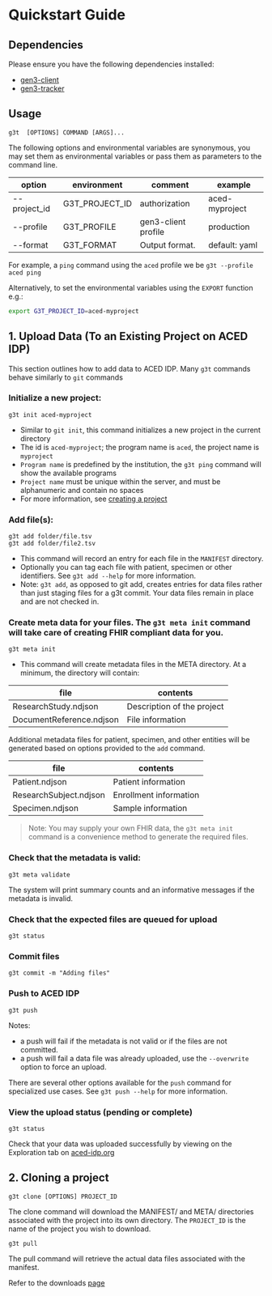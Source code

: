 
# Quickstart Guide

## Dependencies

Please ensure you have the following dependencies installed:

* [gen3-client](../requirements/gen3-client.md)
* [gen3-tracker](../requirements/gen3-tracker.md)

## Usage

`g3t  [OPTIONS] COMMAND [ARGS]...`

The following options and environmental variables are synonymous, you may set them as environmental variables or pass them as parameters to the command line.

| option       | environment     | comment             | example         |
|--------------|-----------------| ------------------- |-----------------|
| --project_id | G3T_PROJECT_ID  | authorization       | aced-myproject  |
| --profile    | G3T_PROFILE     | gen3-client profile | production      |
| --format     | G3T_FORMAT      | Output format.      | default: yaml   |

For example, a `ping` command using the `aced` profile we be `g3t --profile aced ping`

Alternatively, to set the environmental variables using the `EXPORT` function e.g.:

```sh
export G3T_PROJECT_ID=aced-myproject
```


## 1. Upload Data (To an Existing Project on ACED IDP)
This section outlines how to add data to ACED IDP. Many `g3t` commands behave similarly to `git` commands

### Initialize a new project:

```
g3t init aced-myproject
```

* Similar to `git init`, this command initializes a new project in the current directory
* The id is `aced-myproject`; the program name is `aced`, the project name is `myproject`
* `Program name` is predefined by the institution, the `g3t ping` command will show the available programs
* `Project name` must be unique within the server, and must be alphanumeric and contain no spaces
* For more information, see [creating a project](creating-project.md)

### Add file(s):

```
g3t add folder/file.tsv
g3t add folder/file2.tsv
```

* This command will record an entry for each file in the `MANIFEST` directory.
* Optionally you can tag each file with patient, specimen or other identifiers. See `g3t add --help` for more information.
* Note: `g3t add`, as opposed to git add, creates entries for data files rather than just staging files for a g3t commit.  Your data files remain in place and are not checked in. 


### Create meta data for your files. The `g3t meta init` command will take care of creating FHIR compliant data for you.

```
g3t meta init
```

* This command will create metadata files in the META directory. At a minimum, the directory will contain:

| file                     | contents                   |
|--------------------------|----------------------------|
| ResearchStudy.ndjson     | Description of the project |
| DocumentReference.ndjson | File information           |

Additional metadata files for patient, specimen, and other entities will be generated based on options provided to the `add` command.

| file                   | contents               |
|------------------------|------------------------|
| Patient.ndjson         | Patient information    |
| ResearchSubject.ndjson | Enrollment information |
| Specimen.ndjson        | Sample information     |


> Note: You may supply your own FHIR data, the `g3t meta init` command is a convenience method to generate the required files.

### Check that the metadata is valid:

```
g3t meta validate
```

The system will print summary counts and an informative messages if the metadata is invalid.


### Check that the expected files are queued for upload
```
g3t status
```

### Commit files
```
g3t commit -m "Adding files"
```

### Push to ACED IDP
```
g3t push
```

Notes:
* a push will fail if the metadata is not valid or if the files are not committed.
* a push will fail a data file was already uploaded, use the `--overwrite` option to force an upload.

There are several other options available for the `push` command for specialized use cases. See `g3t push --help` for more information.

### View the upload status (pending or complete)
```
g3t status
```

Check that your data was uploaded successfully by viewing on the Exploration tab on [aced-idp.org](https://aced-idp.org)

## 2. Cloning a project

```commandline
g3t clone [OPTIONS] PROJECT_ID 
```

The clone command will download the MANIFEST/ and META/ directories associated with the project into its own directory.
The `PROJECT_ID` is the name of the project you wish to download.

```commandline
g3t pull
```
The pull command will retrieve the actual data files associated with the manifest. 



Refer to the downloads [page](https://aced-idp.github.io/workflows/portal-download/)
